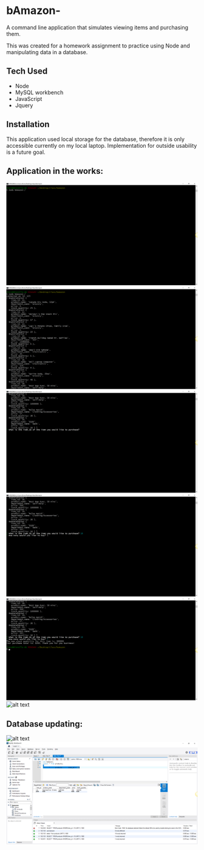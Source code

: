 # bAmazon-

A command line application that simulates viewing items and purchasing them.

This was created for a homework assignment to practice using Node and manipulating data in a database. 

## Tech Used

- Node
- MySQL workbench
- JavaScript
- Jquery


## Installation

This application used local storage for the database, therefore it is only accessible currently on my local laptop.  Implementation for outside usability is a future goal. 

## Application in the works:

![alt text](bAmazonDEMO_1.png)
![alt text](bAmazonDEMO_2.png)
![alt text](bAmazonDEMO_3.png)
![alt text](bAmazonDEMO_4.png)
![alt text](bAmazonDEMO_5.png)
![alt text](bAmazonDEMO_6.png)

## Database updating:

![alt text](bAmazonDEMO_7.png)
![alt text](bAMazon_DEMO_8.png)

